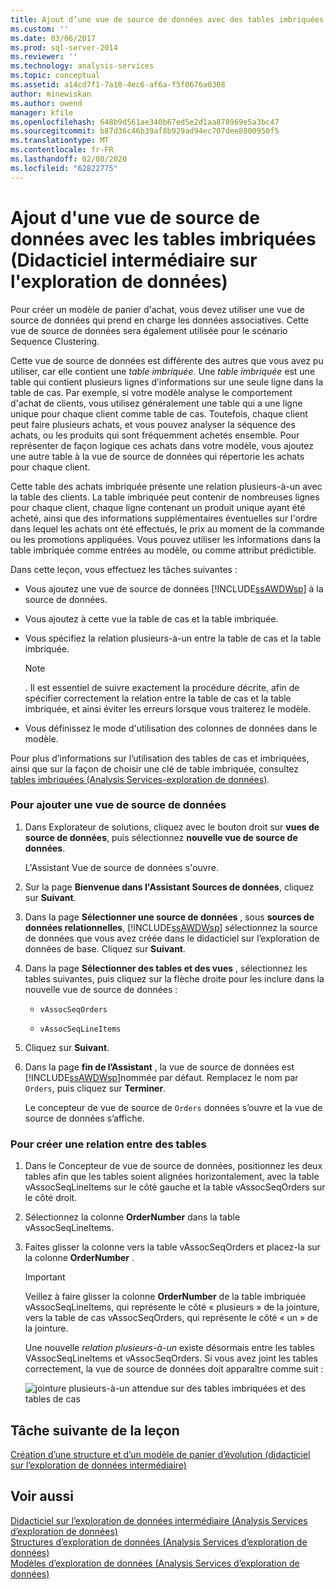 ```yaml
---
title: Ajout d’une vue de source de données avec des tables imbriquées (didacticiel sur l’exploration de données intermédiaire) | Microsoft Docs
ms.custom: ''
ms.date: 03/06/2017
ms.prod: sql-server-2014
ms.reviewer: ''
ms.technology: analysis-services
ms.topic: conceptual
ms.assetid: a14cd7f1-7a10-4ec6-af6a-f5f0676a0308
author: minewiskan
ms.author: owend
manager: kfile
ms.openlocfilehash: 648b9d561ae340b67ed5e2d1aa878969e5a3bc47
ms.sourcegitcommit: b87d36c46b39af8b929ad94ec707dee8800950f5
ms.translationtype: MT
ms.contentlocale: fr-FR
ms.lasthandoff: 02/08/2020
ms.locfileid: "62822775"
---
```

# <a name="adding-a-data-source-view-with-nested-tables-intermediate-data-mining-tutorial"></a>Ajout d'une vue de source de données avec les tables imbriquées (Didacticiel intermédiaire sur l'exploration de données)
  Pour créer un modèle de panier d'achat, vous devez utiliser une vue de source de données qui prend en charge les données associatives. Cette vue de source de données sera également utilisée pour le scénario Sequence Clustering.  
  
 Cette vue de source de données est différente des autres que vous avez pu utiliser, car elle contient une *table imbriquée*. Une *table imbriquée* est une table qui contient plusieurs lignes d’informations sur une seule ligne dans la table de cas. Par exemple, si votre modèle analyse le comportement d'achat de clients, vous utilisez généralement une table qui a une ligne unique pour chaque client comme table de cas. Toutefois, chaque client peut faire plusieurs achats, et vous pouvez analyser la séquence des achats, ou les produits qui sont fréquemment achetés ensemble. Pour représenter de façon logique ces achats dans votre modèle, vous ajoutez une autre table à la vue de source de données qui répertorie les achats pour chaque client.  
  
 Cette table des achats imbriquée présente une relation plusieurs-à-un avec la table des clients. La table imbriquée peut contenir de nombreuses lignes pour chaque client, chaque ligne contenant un produit unique ayant été acheté, ainsi que des informations supplémentaires éventuelles sur l'ordre dans lequel les achats ont été effectués, le prix au moment de la commande ou les promotions appliquées. Vous pouvez utiliser les informations dans la table imbriquée comme entrées au modèle, ou comme attribut prédictible.  
  
 Dans cette leçon, vous effectuez les tâches suivantes :  
  
-   Vous ajoutez une vue de source de données [!INCLUDE[ssAWDWsp](../includes/ssawdwsp-md.md)] à la source de données.  
  
-   Vous ajoutez à cette vue la table de cas et la table imbriquée.  
  
-   Vous spécifiez la relation plusieurs-à-un entre la table de cas et la table imbriquée.  
  
    > [!NOTE]  
    >  . Il est essentiel de suivre exactement la procédure décrite, afin de spécifier correctement la relation entre la table de cas et la table imbriquée, et ainsi éviter les erreurs lorsque vous traiterez le modèle.  
  
-   Vous définissez le mode d'utilisation des colonnes de données dans le modèle.  
  
 Pour plus d’informations sur l’utilisation des tables de cas et imbriquées, ainsi que sur la façon de choisir une clé de table imbriquée, consultez [tables imbriquées &#40;Analysis Services-exploration de données&#41;](../../2014/analysis-services/data-mining/nested-tables-analysis-services-data-mining.md).  
  
### <a name="to-add-a-data-source-view"></a>Pour ajouter une vue de source de données  
  
1.  Dans Explorateur de solutions, cliquez avec le bouton droit sur **vues de source de données**, puis sélectionnez **nouvelle vue de source de données**.  
  
     L'Assistant Vue de source de données s'ouvre.  
  
2.  Sur la page **Bienvenue dans l'Assistant Sources de données**, cliquez sur **Suivant**.  
  
3.  Dans la page **Sélectionner une source de données** , sous **sources de données relationnelles**, [!INCLUDE[ssAWDWsp](../includes/ssawdwsp-md.md)] sélectionnez la source de données que vous avez créée dans le didacticiel sur l’exploration de données de base. Cliquez sur **Suivant**.  
  
4.  Dans la page **Sélectionner des tables et des vues** , sélectionnez les tables suivantes, puis cliquez sur la flèche droite pour les inclure dans la nouvelle vue de source de données :  
  
    -   `vAssocSeqOrders`  
  
    -   `vAssocSeqLineItems`  
  
5.  Cliquez sur **Suivant**.  
  
6.  Dans la page **fin de l’Assistant** , la vue de source de données est [!INCLUDE[ssAWDWsp](../includes/ssawdwsp-md.md)]nommée par défaut. Remplacez le nom par `Orders`, puis cliquez sur **Terminer**.  
  
     Le concepteur de vue de source de `Orders` données s’ouvre et la vue de source de données s’affiche.  
  
### <a name="to-create-a-relationship-between-tables"></a>Pour créer une relation entre des tables  
  
1.  Dans le Concepteur de vue de source de données, positionnez les deux tables afin que les tables soient alignées horizontalement, avec la table vAssocSeqLineItems sur le côté gauche et la table vAssocSeqOrders sur le côté droit.  
  
2.  Sélectionnez la colonne **OrderNumber** dans la table vAssocSeqLineItems.  
  
3.  Faites glisser la colonne vers la table vAssocSeqOrders et placez-la sur la colonne **OrderNumber** .  
  
    > [!IMPORTANT]  
    >  Veillez à faire glisser la colonne **OrderNumber** de la table imbriquée vAssocSeqLineItems, qui représente le côté « plusieurs » de la jointure, vers la table de cas vAssocSeqOrders, qui représente le côté « un » de la jointure.  
  
     Une nouvelle *relation plusieurs-à-un* existe désormais entre les tables VAssocSeqLineItems et vAssocSeqOrders. Si vous avez joint les tables correctement, la vue de source de données doit apparaître comme suit :  
  
     ![jointure plusieurs-à-un attendue sur des tables imbriquées et des tables de cas](../../2014/tutorials/media/dsv-nestedjoin-illustration.gif "jointure plusieurs-à-un attendue sur des tables imbriquées et des tables de cas")  
  
## <a name="next-task-in-lesson"></a>Tâche suivante de la leçon  
 [Création d’une structure et d’un modèle de panier d’évolution &#40;didacticiel sur l’exploration de données intermédiaire&#41;](../../2014/tutorials/creating-a-market-basket-structure-and-model-intermediate-data-mining-tutorial.md)  
  
## <a name="see-also"></a>Voir aussi  
 [Didacticiel sur l’exploration de données intermédiaire &#40;Analysis Services d’exploration de données&#41;](../../2014/tutorials/intermediate-data-mining-tutorial-analysis-services-data-mining.md)   
 [Structures d’exploration de données &#40;Analysis Services d’exploration de données&#41;](../../2014/analysis-services/data-mining/mining-structures-analysis-services-data-mining.md)   
 [Modèles d’exploration de données &#40;Analysis Services d’exploration de données&#41;](../../2014/analysis-services/data-mining/mining-models-analysis-services-data-mining.md)  
  
  
